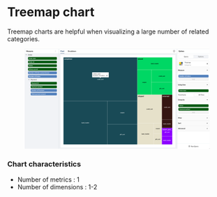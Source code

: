 # Treemap chart

Treemap charts are helpful when visualizing a large number of related categories.

<figure><img src="../../.gitbook/assets/image (4).png" alt=""><figcaption></figcaption></figure>

### **Chart characteristics**

* Number of metrics : 1
* Number of dimensions : 1-2
